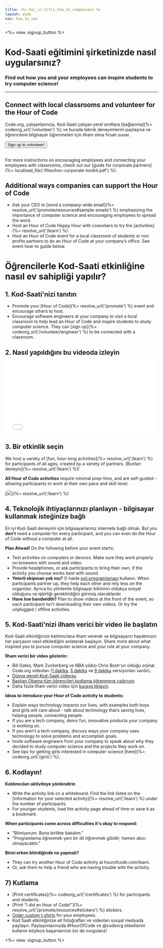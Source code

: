 ```yaml
---
title: <%= hoc_s(:title_how_to_companies) %>
layout: wide
nav: how_to_nav
---
```

<%= view :signup_button %>

# Kod-Saati eğitimini şirketinizde nasıl uygularsınız?

### Find out how you and your employees can inspire students to try computer science!

* * *

## Connect with local classrooms and volunteer for the Hour of Code

Code.org, çalışanlarınıza, Kod-Saati çalışan yerel sınıflara [bağlanma](%= codeorg_url('/volunteer') %) ve burada teknik deneyimlerini paylaşma ve öğrencilere bilgisayar öğrenmeleri için ilham olma fırsatı sunar.

<button>Sign up to volunteer!</button> <br /> <br /></p> 

For more instructions on encouraging employees and connecting your employees with classrooms, check out our [guide for corporate partners](%= localized_file('/files/hoc-corporate-toolkit.pdf') %).

## Additional ways companies can support the Hour of Code

- Ask your CEO to [send a company-wide email](%= resolve_url('/promote/resources#sample-emails') %) emphasizing the importance of computer science and encouraging employees to spread the word.
- Host an Hour of Code Happy Hour with coworkers to try the [activities](%= resolve_url('/learn') %).
- Host an Hour of Code event for a local classroom of students or non profits partners to do an Hour of Code at your company’s office. See event how-to guide below.

# Öğrencilerle Kod-Saati etkinliğine nasıl ev sahipliği yapılır?

## 1. Kod-Saati'nizi tanıtın

- Promote your [Hour of Code](%= resolve_url('/promote') %) event and encourage others to host.
- Encourage software engineers at your company to visit a local classroom to help lead an Hour of Code and inspire students to study computer science. They can [sign up](%= codeorg_url('/volunteer/engineer') %) to be connected with a classroom.

## 2. Nasıl yapıldığını bu videoda izleyin <iframe width="500" height="255" src="//www.youtube.com/embed/SrnvvWDm73k" frameborder="0" allowfullscreen mark="crwd-mark"></iframe> 

## 3. Bir etkinlik seçin

We host a variety of [fun, hour-long activities](%= resolve_url('/learn') %) for participants of all ages, created by a variety of partners. [Bunları deneyin](%= resolve_url('/learn') %)!

**All Hour of Code activities** require minimal prep-time, and are self-guided - allowing participants to work at their own pace and skill-level.

[![](/images/fit-700/tutorials.png)](%= resolve_url('/learn') %)

## 4. Teknolojik ihtiyaçlarınızı planlayın - bilgisayar kullanmak isteğinize bağlı

En iyi Kod-Saati deneyimi için bilgisayarlarınız internete bağlı olmalı. But you **don’t** need a computer for every participant, and you can even do the Hour of Code without a computer at all.

**Plan Ahead!** Do the following before your event starts:

- Test activities on computers or devices. Make sure they work properly on browsers with sound and video.
- Provide headphones, or ask participants to bring their own, if the activity you choose works best with sound.
- **Yeterli ekipman yok mu?** O halde [ eşli programlamayı](https://www.youtube.com/watch?v=vgkahOzFH2Q) kullanın. When participants partner up, they help each other and rely less on the organizer. Ayrıca bu yöntemle bilgisayar biliminin oldukça sosyal olduğunu ve işbirliği gerektirdiğini görmüş olacaklardır.
- **Have low bandwidth?** Plan to show videos at the front of the event, so each participant isn't downloading their own videos. Or try the unplugged / offline activities.

## 5. Kod-Saati'nizi ilham verici bir video ile başlatın

Kod-Saati etkinliğinize katılımcılara ilham vererek ve bilgisayarın hayatımızın her parçasını nasıl etkilediğini anlatarak başlayın. Share more about what inspired you to pursue computer science and your role at your company.

**İlham verici bir video gösterin:**

- Bill Gates, Mark Zuckerberg ve NBA yıldızı Chris Bosh'un olduğu orjinal Code.org videoları ([1 dakika](https://www.youtube.com/watch?v=qYZF6oIZtfc), [5 dakika](https://www.youtube.com/watch?v=nKIu9yen5nc) ve [9 dakika](https://www.youtube.com/watch?v=dU1xS07N-FA) versiyonları vardır).
- [ Dünya geneli Kod-Saati videosu](https://www.youtube.com/watch?v=KsOIlDT145A)
- [ Başkan Obama tüm öğrencileri kodlama öğrenmeye çağırıyor](https://www.youtube.com/watch?v=6XvmhE1J9PY).
- Daha fazla ilham verici video için [buraya tıklayın](https://www.youtube.com/playlist?list=PLzdnOPI1iJNfpD8i4Sx7U0y2MccnrNZuP).

**Ideas to introduce your Hour of Code activity to students:**

- Explain ways technology impacts our lives, with examples both boys and girls will care about - talk about technology that’s saving lives, helping people, connecting people.
- If you are a tech company, demo fun, innovative products your company is working on.
- If you aren’t a tech company, discuss ways your company uses technology to solve problems and accomplish goals.
- Invite software engineers from your company to speak about why they decided to study computer science and the projects they work on.
- See tips for getting girls interested in computer science [here](%= codeorg_url('/girls') %).

## 6. Kodlayın!

**Katılımcıları aktiviteye yönlendirin**

- Write the activity link on a whiteboard. Find the link listed on the [information for your selected activity](%= resolve_url('/learn') %) under the number of participants.
- For younger students, load the activity page ahead of time or save it as a bookmark.

**When participants come across difficulties it's okay to respond:**

- "Bilmiyorum. Buna birlikte bakalım."
- "Programlama öğrenmek yeni bir dil öğrenmek gibidir; hemen akıcı olmayacaktır."

**Birisi erken bitirdiğinde ne yapmalı?**

- They can try another Hour of Code activity at hourofcode.com/learn.
- Or, ask them to help a friend who are having trouble with the activity.

## 7) Kutlama

- [Print certificates](%= codeorg_url('/certificates') %) for participants and students.
- [Print "I did an Hour of Code!"](%= resolve_url('/promote/resources#stickers') %) stickers.
- [Order custom t-shirts](http://blog.code.org/post/132608499493/hour-of-code-shirts-and-more) for your employees.
- Kod Saati etkinliğinize ait fotoğrafları ve videoları sosyal medyada paylaşın. Paylaşımlarınızda #HourOfCode ve @codeorg etiketlerini kullanın böylece başarılarınızı biz de vurgularız!

<%= view :signup_button %>